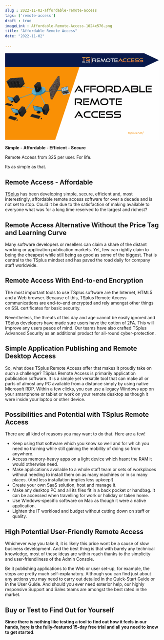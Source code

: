 ```yaml
---
slug : 2022-11-02-affordable-remote-access
tags: ['remote-access']
draft : true 
imageLink : Affordable-Remote-Access-1024x576.png
title: "Affordable Remote Access"
date: "2022-11-02"

---
```


[![Article title, TSplus logo and link, illustrated by image of networked computer devices.](./images/Affordable-Remote-Access-1024x576.png)](https://tsplus.net/remote-access/)

**Simple - Affordable - Efficient - Secure**

Remote Access from 32$ per user. For life.

Its as simple as that.

## Remote Access - Affordable

[TSplus](https://tsplus.net/) has been developing simple, secure, efficient and, most interestingly, affordable remote access software for over a decade and is not set to stop. Could it be due to the satisfaction of making available to everyone what was for a long time reserved to the largest and richest?

## Remote Access Alternative Without the Price Tag and Learning Curve

Many software developers or resellers can claim a share of the distant working or application publication markets. Yet, few can rightly claim to being the cheapest while still being as good as some of the biggest. That is central to the TSplus mindset and has paved the road daily for company staff worldwide.

## Remote Access With End-to-end Encryption

The most important tools to use TSplus software are the Internet, HTML5 and a Web browser. Because of this, TSplus Remote Access communications are end-to-end encrypted and rely amongst other things on SSL certificates for basic security.

Nevertheless, the threats of this day and age cannot be easily ignored and TSplus developers have made sure users have the option of 2FA. This will improve any users peace of mind. Our teams have also crafted TSplus Advanced Security as an additional product for all-round cyber-protection.

## Simple Application Publishing and Remote Desktop Access

So, what does TSplus Remote Access offer that makes it proudly take on such a challenge? TSplus Remote Access is primarily application publication software. It is a simple yet versatile tool that can make all or parts of almost any PC available from a distance simply by using native Microsoft RDP. Within a few clicks, you can use a legacy Windows app on your smartphone or tablet or work on your remote desktop as though it were inside your laptop or other device.

## Possibilities and Potential with TSplus Remote Access

There are all kind of reasons you may want to do that. Here are a few!

- Keep using that software which you know so well and for which you need no training while still gaining the mobility of doing so from anywhere.
- Access memory-heavy apps on a light device which hasnt the RAM it would otherwise need.
- Make applications available to a whole staff team or sets of workplaces without needing to install them on as many machines or in so many places. (And less installation implies less upkeep!)
- Create your own SaaS solution, host and manage it.
- Make any desktop PC and all its files fit in a back pocket or handbag. It can be accessed when travelling for work or holiday or taken home.
- Use Windows-specific software on Mac as though it were a native application.
- Lighten the IT workload and budget without cutting down on staff or quality.

## High Potential User-Friendly Remote Access

Whichever way you take it, it is likely this price wont be a cause of slow business development. And the best thing is that with barely any technical knowledge, most of these ideas are within reach thanks to the simplicity and user-friendliness of the Admin Console.

Be it publishing applications to the Web or user set-up, for example, the steps are pretty much self-explanatory. Although you can find just about any actions you may need to carry out detailed in the Quick-Start Guide or in the User Guide. And should you ever need exterior help, our highly responsive Support and Sales teams are amongst the best rated in the market.

## Buy or Test to Find Out for Yourself

**Since there is nothing like testing a tool to find out how it feels in our hands, [here](https://tsplus.net/remote-access/) is the fully-featured 15-day free trial and all you need to know to get started.**
